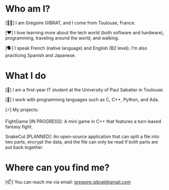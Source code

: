 
# Who am I?

[👋🏻] I am Grégoire GIBRAT, and I come from Toulouse, France.

[❤️] I love learning more about the tech world (both software and hardware), programming, traveling around the world, and walking.

[🗣️] I speak French (native language) and English (B2 level). I’m also practicing Spanish and Japanese.

# What I do

[🔭] I am a first-year IT student at the University of Paul Sabatier in Toulouse.

[🌱] I work with programming languages such as C, C++, Python, and Ada.

[⚡] My projects:

FightGame [IN PROGRESS]: A mini game in C++ that features a turn-based fantasy fight.

SnakeCut [PLANNED]: An open-source application that can split a file into two parts, encrypt the data, and the file can only be read if both parts are put back together.

# Where can you find me?

[📫] You can reach me via email: gregoire.gibrat@gmail.com
